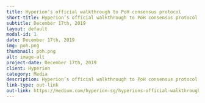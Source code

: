 ```yaml
---
title: Hyperion’s official walkthrough to PoH consensus protocol
short-title: Hyperion’s official walkthrough to PoH consensus protocol
subtitle: December 17th, 2019
layout: default
modal-id: 1
date: December 17th, 2019
img: poh.png
thumbnail: poh.png
alt: image-alt
project-date: December 17th, 2019
client: Hyperion
category: Media
description: Hyperion’s official walkthrough to PoH consensus protocol
link-type: out-link
out-link: https://medium.com/hyperion-sg/hyperions-official-walkthrough-to-poh-consensus-protocol-982679760ffc
---
```

